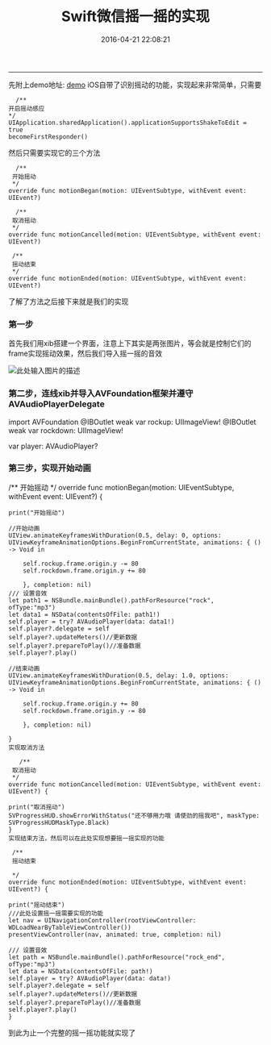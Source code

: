 ﻿---
title: Swift微信摇一摇的实现
date: 2016-04-21 22:08:21
---


<!--more-->
---

先附上demo地址:
[demo][1]
iOS自带了识别摇动的功能，实现起来非常简单，只需要

      /**
    开启摇动感应
    */
    UIApplication.sharedApplication().applicationSupportsShakeToEdit = true
    becomeFirstResponder()
然后只需要实现它的三个方法

      /**
     开始摇动
     */
    override func motionBegan(motion: UIEventSubtype, withEvent event: UIEvent?) 

      /**
     取消摇动
     */
    override func motionCancelled(motion: UIEventSubtype, withEvent event: UIEvent?)

     /**
     摇动结束
     */
    override func motionEnded(motion: UIEventSubtype, withEvent event: UIEvent?)
    
了解了方法之后接下来就是我们的实现
### 第一步
首先我们用xib搭建一个界面，注意上下其实是两张图片，等会就是控制它们的frame实现摇动效果，然后我们导入摇一摇的音效


![此处输入图片的描述][2]
### 第二步，连线xib并导入AVFoundation框架并遵守AVAudioPlayerDelegate

 import AVFoundation
@IBOutlet weak var rockup: UIImageView!
@IBOutlet weak var rockdown: UIImageView!

var player: AVAudioPlayer?
### 第三步，实现开始动画

   /**
 开始摇动
 */
override func motionBegan(motion: UIEventSubtype, withEvent event: UIEvent?) {

    print("开始摇动")

    //开始动画
    UIView.animateKeyframesWithDuration(0.5, delay: 0, options: UIViewKeyframeAnimationOptions.BeginFromCurrentState, animations: { () -> Void in

        self.rockup.frame.origin.y -= 80
        self.rockdown.frame.origin.y += 80

        }, completion: nil)
    /// 设置音效
    let path1 = NSBundle.mainBundle().pathForResource("rock", ofType:"mp3")
    let data1 = NSData(contentsOfFile: path1!)
    self.player = try? AVAudioPlayer(data: data1!)
    self.player?.delegate = self
    self.player?.updateMeters()//更新数据
    self.player?.prepareToPlay()//准备数据
    self.player?.play()

    //结束动画
    UIView.animateKeyframesWithDuration(0.5, delay: 1.0, options: UIViewKeyframeAnimationOptions.BeginFromCurrentState, animations: { () -> Void in

        self.rockup.frame.origin.y += 80
        self.rockdown.frame.origin.y -= 80

        }, completion: nil)

    }
    实现取消方法

       /**
     取消摇动
     */
    override func motionCancelled(motion: UIEventSubtype, withEvent event: UIEvent?) {

    print("取消摇动")
    SVProgressHUD.showErrorWithStatus("还不够用力哦 请使劲的摇我吧", maskType: SVProgressHUDMaskType.Black)
    }
    实现结束方法，然后可以在此处实现想要摇一摇实现的功能

     /**
     摇动结束

     */
    override func motionEnded(motion: UIEventSubtype, withEvent event: UIEvent?) {

    print("摇动结束")
    ///此处设置摇一摇需要实现的功能
    let nav = UINavigationController(rootViewController: WDLoadNearByTableViewController())
    presentViewController(nav, animated: true, completion: nil)

    /// 设置音效
    let path = NSBundle.mainBundle().pathForResource("rock_end", ofType:"mp3")
    let data = NSData(contentsOfFile: path!)
    self.player = try? AVAudioPlayer(data: data!)
    self.player?.delegate = self
    self.player?.updateMeters()//更新数据
    self.player?.prepareToPlay()//准备数据
    self.player?.play()
    }
到此为止一个完整的摇一摇功能就实现了


  [1]: https://github.com/w11p3333/shakeDemo/tree/master
  [2]: http://upload-images.jianshu.io/upload_images/1449048-d6b74e5f6685b41b.png?imageMogr2/auto-orient/strip%7CimageView2/2/w/1240
